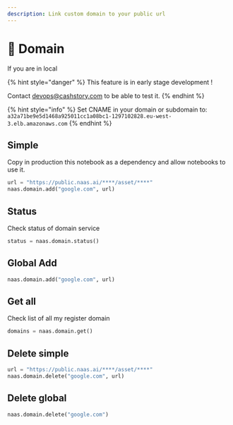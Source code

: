 ```yaml
---
description: Link custom domain to your public url
---
```


# 🏰 Domain

If you are in local 

{% hint style="danger" %}
This feature is in early stage development ! 

Contact devops@cashstory.com  to be able to test it.
{% endhint %}

{% hint style="info" %}
Set CNAME in your domain or subdomain to:  `a32a71be9e5d1468a925011cc1a08bc1-1297102828.eu-west-3.elb.amazonaws.com`
{% endhint %}

## Simple

Copy in production this notebook as a dependency and allow notebooks to use it. 

```python
url = "https://public.naas.ai/****/asset/****"
naas.domain.add("google.com", url)
```

## Status

Check status of domain service

```python
status = naas.domain.status()
```

## Global Add

```python
naas.domain.add("google.com", url)
```

## Get all

Check list of all my register domain

```python
domains = naas.domain.get()
```

## Delete simple

```python
url = "https://public.naas.ai/****/asset/****"
naas.domain.delete("google.com", url)
```

## Delete global

```python
naas.domain.delete("google.com")
```

